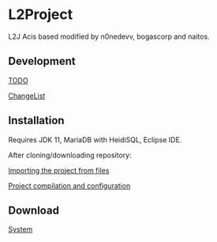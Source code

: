 # L2Project

L2J Acis based modified by n0nedevv, bogascorp and naitos.


## Development

[TODO](txtfiles/TODO.md)

[ChangeList](txtfiles/ChangeList.md)



## Installation

Requires JDK 11, MariaDB with HeidiSQL, Eclipse IDE.

After cloning/downloading repository:

[Importing the project from files](https://www.youtube.com/watch?v=TeYiMJasJmE&feature=emb_title)

[Project compilation and configuration](https://www.youtube.com/watch?v=2gCdSd7ZLxI&feature=emb_title)


## Download
[System](https://we.tl/t-VmkF8tuFEs)